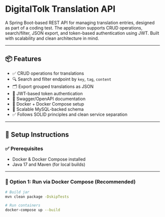# DigitalTolk Translation API

A Spring Boot-based REST API for managing translation entries, designed as part of a coding test. The application supports CRUD operations, search/filter, JSON export, and token-based authentication using JWT. Built with scalability and clean architecture in mind.

---

## 📦 Features

- ✅ CRUD operations for translations
- 🔍 Search and filter endpoint by `key`, `tag`, `content`
- 🗂️ Export grouped translations as JSON
- 🔐 JWT-based token authentication
- 📄 Swagger/OpenAPI documentation
- 🚀 Docker + Docker Compose setup
- 🧱 Scalable MySQL-backed schema
- ✅ Follows SOLID principles and clean service separation

---

## 🚀 Setup Instructions

### ✅ Prerequisites

- Docker & Docker Compose installed
- Java 17 and Maven (for local builds)

---

### 🔧 Option 1: Run via Docker Compose (Recommended)

```bash
# Build jar
mvn clean package -DskipTests

# Run containers
docker-compose up --build

